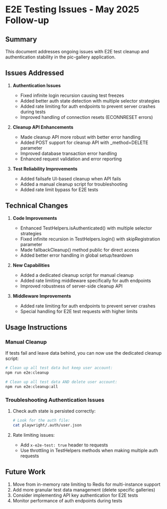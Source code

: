 # E2E Testing Issues - May 2025 Follow-up

## Summary

This document addresses ongoing issues with E2E test cleanup and authentication stability in the pic-gallery application.

## Issues Addressed

1. **Authentication Issues**
   - Fixed infinite login recursion causing test freezes
   - Added better auth state detection with multiple selector strategies
   - Added rate limiting for auth endpoints to prevent server crashes during tests
   - Improved handling of connection resets (ECONNRESET errors)

2. **Cleanup API Enhancements**
   - Made cleanup API more robust with better error handling
   - Added POST support for cleanup API with _method=DELETE parameter
   - Improved database transaction error handling
   - Enhanced request validation and error reporting

3. **Test Reliability Improvements**
   - Added failsafe UI-based cleanup when API fails
   - Added a manual cleanup script for troubleshooting
   - Added rate limit bypass for E2E tests

## Technical Changes

1. **Code Improvements**
   - Enhanced TestHelpers.isAuthenticated() with multiple selector strategies
   - Fixed infinite recursion in TestHelpers.login() with skipRegistration parameter
   - Made fallbackCleanup() method public for direct access
   - Added better error handling in global setup/teardown

2. **New Capabilities**
   - Added a dedicated cleanup script for manual cleanup
   - Added rate limiting middleware specifically for auth endpoints
   - Improved robustness of server-side cleanup API

3. **Middleware Improvements**
   - Added rate limiting for auth endpoints to prevent server crashes
   - Special handling for E2E test requests with higher limits

## Usage Instructions

### Manual Cleanup

If tests fail and leave data behind, you can now use the dedicated cleanup script:

```bash
# Clean up all test data but keep user account:
npm run e2e:cleanup

# Clean up all test data AND delete user account:
npm run e2e:cleanup:all
```

### Troubleshooting Authentication Issues

1. Check auth state is persisted correctly:
   ```bash
   # Look for the auth file:
   cat playwright/.auth/user.json
   ```

2. Rate limiting issues:
   - Add `x-e2e-test: true` header to requests
   - Use throttling in TestHelpers methods when making multiple auth requests

## Future Work

1. Move from in-memory rate limiting to Redis for multi-instance support
2. Add more granular test data management (delete specific galleries)
3. Consider implementing API key authentication for E2E tests
4. Monitor performance of auth endpoints during tests
